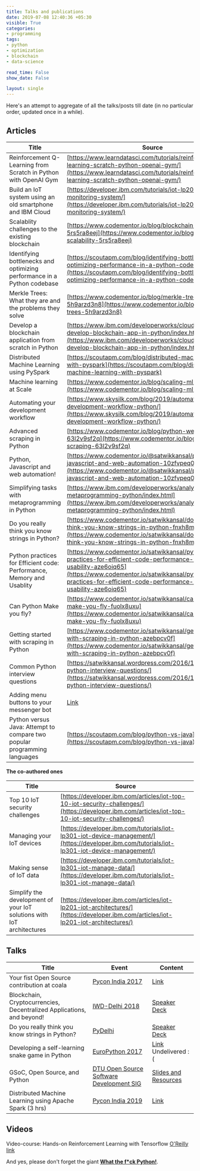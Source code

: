 ```yaml
---
title: Talks and publications
date: 2019-07-08 12:40:36 +05:30
visible: True
categories:
- programming
tags:
- python
- optimization
- blockchain
- data-science

read_time: False
show_date: False

layout: single
---
```


Here's an attempt to aggregate of all the talks/posts till date (in no particular order, updated once in a while).

## Articles

| Title                                                                  | Source                                                                                                                |
|------------------------------------------------------------------------|-----------------------------------------------------------------------------------------------------------------------|
|  Reinforcement Q-Learning from Scratch in Python with OpenAI Gym                           | [https://www.learndatasci.com/tutorials/reinforcement-q-learning-scratch-python-openai-gym/](https://www.learndatasci.com/tutorials/reinforcement-q-learning-scratch-python-openai-gym/) | 
| Build an IoT system using an old smartphone and IBM Cloud                                     | [https://developer.ibm.com/tutorials/iot-lp201-build-door-monitoring-system/](https://developer.ibm.com/tutorials/iot-lp201-build-door-monitoring-system/)
| Scalablity challenges to the existing blockchain | [https://www.codementor.io/blog/blockchain-scalability-5rs5ra8eej](https://www.codementor.io/blog/blockchain-scalability-5rs5ra8eej) |
| Identifying bottlenecks and optimizing performance in a Python codebase | [https://scoutapm.com/blog/identifying-bottlenecks-and-optimizing-performance-in-a-python-codebase](https://scoutapm.com/blog/identifying-bottlenecks-and-optimizing-performance-in-a-python-codebase)
| Merkle Trees: What they are and the problems they solve | [https://www.codementor.io/blog/merkle-trees-5h9arzd3n8](https://www.codementor.io/blog/merkle-trees-5h9arzd3n8) |
| Develop a blockchain application from scratch in Python | [https://www.ibm.com/developerworks/cloud/library/cl-develop-blockchain-app-in-python/index.html](https://www.ibm.com/developerworks/cloud/library/cl-develop-blockchain-app-in-python/index.html)|
| Distributed Machine Learning using PySpark | [https://scoutapm.com/blog/distributed-machine-learning-with-pyspark](https://scoutapm.com/blog/distributed-machine-learning-with-pyspark)
| Machine learning at Scale | [https://www.codementor.io/blog/scaling-ml-6ruo1wykxf](https://www.codementor.io/blog/scaling-ml-6ruo1wykxf)
| Automating your development workflow | [https://www.skysilk.com/blog/2019/automating-development-workflow-python/](https://www.skysilk.com/blog/2019/automating-development-workflow-python/) |
| Advanced scraping in Python | [https://www.codementor.io/blog/python-web-scraping-63l2v9sf2q](https://www.codementor.io/blog/python-web-scraping-63l2v9sf2q) |
| Python, Javascript and web automation! | [https://www.codementor.io/@satwikkansal/python-javascript-and-web-automation-10zfvpeq0g](https://www.codementor.io/@satwikkansal/python-javascript-and-web-automation-10zfvpeq0g) |
| Simplifying tasks with metaprogramming in Python | [https://www.ibm.com/developerworks/analytics/library/ba-metaprogramming-python/index.html](https://www.ibm.com/developerworks/analytics/library/ba-metaprogramming-python/index.html) |
| Do you really think you know strings in Python?                        | [https://www.codementor.io/satwikkansal/do-you-really-think-you-know-strings-in-python-fnxh8mtha](https://www.codementor.io/satwikkansal/do-you-really-think-you-know-strings-in-python-fnxh8mtha)                       |
| Python practices for Efficient code:  Performance, Memory and Usablity | [https://www.codementor.io/satwikkansal/python-practices-for-efficient-code-performance-memory-and-usability-aze6oiq65](https://www.codementor.io/satwikkansal/python-practices-for-efficient-code-performance-memory-and-usability-aze6oiq65) |
| Can Python Make you fly?                               | [https://www.codementor.io/satwikkansal/can-python-make-you-fly-fuolx8uxu](https://www.codementor.io/satwikkansal/can-python-make-you-fly-fuolx8uxu)                              |
| Getting started with scraping in Python                                | [https://www.codementor.io/satwikkansal/getting-started-with-scraping-in-python-azebpcv0f](https://www.codementor.io/satwikkansal/getting-started-with-scraping-in-python-azebpcv0f)                              |
| Common Python interview questions                                      | [https://satwikkansal.wordpress.com/2016/12/24/common-python-interview-questions/](https://satwikkansal.wordpress.com/2016/12/24/common-python-interview-questions/)                                      |
| Adding menu buttons to your messenger bot | [Link](/archives/posts/messenger/adding-menu-buttons-to-your-messenger-bot/)|
| Python versus Java: Attempt to compare two popular programming languages | [https://scoutapm.com/blog/python-vs-java](https://scoutapm.com/blog/python-vs-java)


**The co-authored ones**


| Title                                                                  | Source                                                                                                                |
|------------------------------------------------------------------------|-----------------------------------------------------------------------------------------------------------------------|
| Top 10 IoT security challenges | [https://developer.ibm.com/articles/iot-top-10-iot-security-challenges/](https://developer.ibm.com/articles/iot-top-10-iot-security-challenges/) 
| Managing your IoT devices | [https://developer.ibm.com/tutorials/iot-lp301-iot-device-management/](https://developer.ibm.com/tutorials/iot-lp301-iot-device-management/)
| Making sense of IoT data | [https://developer.ibm.com/tutorials/iot-lp301-iot-manage-data/](https://developer.ibm.com/tutorials/iot-lp301-iot-manage-data/)
| Simplify the development of your IoT solutions with IoT architectures | [https://developer.ibm.com/articles/iot-lp201-iot-architectures/](https://developer.ibm.com/articles/iot-lp201-iot-architectures/)


## Talks

| Title                                                                 | Event                                                                                 | Content                                                                                                                                   |
|-----------------------------------------------------------------------|---------------------------------------------------------------------------------------|-------------------------------------------------------------------------------------------------------------------------------------------|
| Your fist Open Source contribution at coala                           | [Pycon India 2017](https://in.pycon.org/2017/)                                        | [Link](https://in.pycon.org/cfp/dev-sprint-2017/proposals/your-first-open-source-contribution-at-coala~elE1a/)                            |
| Blockchain, Cryptocurrencies, Decentralized Applications, and beyond! | [IWD-Delhi 2018](https://www.meetup.com/GDGNewDelhi/events/248254135/)                | [Speaker Deck](https://speakerdeck.com/satwikkansal/blockchain-cryptocurrencies-decentralized-applications-and-beyond)                    |
| Do you really think you know strings in Python?                       | [PyDelhi](https://www.meetup.com/pydelhi/events/248955397/)                           | [Speaker Deck](https://speakerdeck.com/satwikkansal/do-you-really-think-you-know-strings-in-python)                                       |
| Developing a self-learning snake game in Python                       | [EuroPython 2017](https://ep2017.europython.eu/en/)                                   | [Link](https://ep2017.europython.eu/conference/talks/developing-a-self-learning-snake-game-using-reinforcement-learning) Undelivered :( |
|   GSoC, Open Source,  and Python                                      | [DTU Open Source Software Development SIG](https://www.facebook.com/groups/dtuosssig) | [Slides and Resources](https://gist.github.com/satwikkansal/f63068423f5e76d57c0c077ca822d7ff)                                            |
| Distributed Machine Learning using Apache Spark (3 hrs)                           | [Pycon India 2019](https://in.pycon.org/2019/)                                        | [Link](https://in.pycon.org/cfp/workshops-2019/proposals/distributed-machine-learning-in-python-using-apache-spark~e5vBa/)                            |

## Videos

Video-course: Hands-on Reinforcement Learning with Tensorflow [O'Reilly link](https://www.oreilly.com/search/?query=Satwik%20Kansal&extended_publisher_data=true&highlight=true&include_assessments=false&include_case_studies=true&include_courses=true&include_orioles=true&include_playlists=true&include_collections=true&is_academic_institution_account=false&sort=relevance&facet_json=true&field=authors&page=0)


And yes, please don't forget the giant **[What the f*ck Python!](https://github.com/satwikkansal/wtfpython)**.